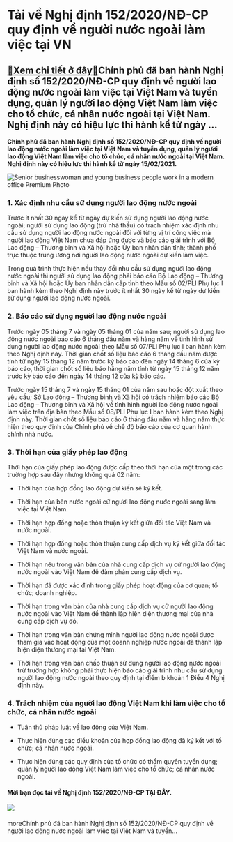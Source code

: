 Tải về Nghị định 152/2020/NĐ-CP quy định về người nước ngoài làm việc tại VN
============================================================================

[:gift:Xem chi tiết ở đây:gift:](https://hddtvn.com/tai-ve-nghi-dinh-152-2020-nd-cp-quy-dinh-ve-nguoi-nuoc-ngoai-lam-viec-tai-vn/)Chính phủ đã ban hành Nghị định số 152/2020/NĐ-CP quy định về người lao động nước ngoài làm việc tại Việt Nam và tuyển dụng, quản lý người lao động Việt Nam làm việc cho tổ chức, cá nhân nước ngoài tại Việt Nam. Nghị định này có hiệu lực thi hành kể từ ngày …
-------------------------------------------------------------------------------------------------------------------------------------------------------------------------------------------------------------------------------------------------------------------

**Chính phủ đã ban hành Nghị định số 152/2020/NĐ-CP quy định về người lao động nước ngoài làm việc tại Việt Nam và tuyển dụng, quản lý người lao động Việt Nam làm việc cho tổ chức, cá nhân nước ngoài tại Việt Nam. Nghị định này có hiệu lực thi hành kể từ ngày 15/02/2021.**


![Senior businesswoman and young business people work in a modern office Premium Photo](https://hddtvn.com/wp-content/uploads/2021/02/senior-businesswoman-young-business-people-work-modern-office_52137-28330.jpg)


### 1. Xác định nhu cầu sử dụng người lao động nước ngoài


Trước ít nhất 30 ngày kể từ ngày dự kiến sử dụng người lao động nước ngoài; người sử dụng lao động (trừ nhà thầu) có trách nhiệm xác định nhu cầu sử dụng người lao động nước ngoài đối với từng vị trí công việc mà người lao động Việt Nam chưa đáp ứng được và báo cáo giải trình với Bộ Lao động – Thương binh và Xã hội hoặc Ủy ban nhân dân tỉnh; thành phố trực thuộc trung ương nơi người lao động nước ngoài dự kiến làm việc.


Trong quá trình thực hiện nếu thay đổi nhu cầu sử dụng người lao động nước ngoài thì người sử dụng lao động phải báo cáo Bộ Lao động – Thương binh và Xã hội hoặc Ủy ban nhân dân cấp tỉnh theo Mẫu số 02/PLI Phụ lục I ban hành kèm theo Nghị định này trước ít nhất 30 ngày kể từ ngày dự kiến sử dụng người lao động nước ngoài.


### 2. Báo cáo sử dụng người lao động nước ngoài


Trước ngày 05 tháng 7 và ngày 05 tháng 01 của năm sau; người sử dụng lao động nước ngoài báo cáo 6 tháng đầu năm và hàng năm về tình hình sử dụng người lao động nước ngoài theo Mẫu số 07/PLI Phụ lục I ban hành kèm theo Nghị định này. Thời gian chốt số liệu báo cáo 6 tháng đầu năm được tính từ ngày 15 tháng 12 năm trước kỳ báo cáo đến ngày 14 tháng 6 của kỳ báo cáo, thời gian chốt số liệu báo hằng năm tính từ ngày 15 tháng 12 năm trước kỳ báo cáo đến ngày 14 tháng 12 của kỳ báo cáo.


Trước ngày 15 tháng 7 và ngày 15 tháng 01 của năm sau hoặc đột xuất theo yêu cầu; Sở Lao động – Thương binh và Xã hội có trách nhiệm báo cáo Bộ Lao động – Thương binh và Xã hội về tình hình người lao động nước ngoài làm việc trên địa bàn theo Mẫu số 08/PLI Phụ lục I ban hành kèm theo Nghị định này. Thời gian chốt số liệu báo cáo 6 tháng đầu năm và hằng năm thực hiện theo quy định của Chính phủ về chế độ báo cáo của cơ quan hành chính nhà nước.


### 3. Thời hạn của giấy phép lao động


Thời hạn của giấy phép lao động được cấp theo thời hạn của một trong các trường hợp sau đây nhưng không quá 02 năm:




* Thời hạn của hợp đồng lao động dự kiến sẽ ký kết.

* Thời hạn của bên nước ngoài cử người lao động nước ngoài sang làm việc tại Việt Nam.

* Thời hạn hợp đồng hoặc thỏa thuận ký kết giữa đối tác Việt Nam và nước ngoài.

* Thời hạn hợp đồng hoặc thỏa thuận cung cấp dịch vụ ký kết giữa đối tác Việt Nam và nước ngoài.

* Thời hạn nêu trong văn bản của nhà cung cấp dịch vụ cử người lao động nước ngoài vào Việt Nam để đàm phán cung cấp dịch vụ.

* Thời hạn đã được xác định trong giấy phép hoạt động của cơ quan; tổ chức; doanh nghiệp.

* Thời hạn trong văn bản của nhà cung cấp dịch vụ cử người lao động nước ngoài vào Việt Nam để thành lập hiện diện thương mại của nhà cung cấp dịch vụ đó.

* Thời hạn trong văn bản chứng minh người lao động nước ngoài được tham gia vào hoạt động của một doanh nghiệp nước ngoài đã thành lập hiện diện thương mại tại Việt Nam.

* Thời hạn trong văn bản chấp thuận sử dụng người lao động nước ngoài trừ trường hợp không phải thực hiện báo cáo giải trình nhu cầu sử dụng người lao động nước ngoài theo quy định tại điểm b khoản 1 Điều 4 Nghị định này.



### 4. Trách nhiệm của người lao động Việt Nam khi làm việc cho tổ chức, cá nhân nước ngoài




* Tuân thủ pháp luật về lao động của Việt Nam.

* Thực hiện đúng các điều khoản của hợp đồng lao động đã ký kết với tổ chức; cá nhân nước ngoài.

* Thực hiện đúng các quy định của tổ chức có thẩm quyền tuyển dụng; quản lý người lao động Việt Nam làm việc cho tổ chức; cá nhân nước ngoài.



#### **Mời bạn đọc tải về Nghị định 152/2020/NĐ-CP** **TẠI ĐÂY**.


![](https://hddtvn.com/wp-content/uploads/2021/02/97.png)


#### 


moreChính phủ đã ban hành Nghị định số 152/2020/NĐ-CP quy định về người lao động nước ngoài làm việc tại Việt Nam và tuyển…

